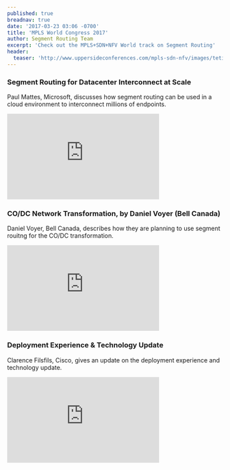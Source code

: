 ```yaml
---
published: true
breadnav: true
date: '2017-03-23 03:06 -0700'
title: 'MPLS World Congress 2017'
author: Segment Routing Team
excerpt: 'Check out the MPLS+SDN+NFV World track on Segment Routing'
header:
  teaser: 'http://www.uppersideconferences.com/mpls-sdn-nfv/images/tetieres/logo_mpls-sdn-nfv_2017_white.svg'
---    
```

       
### Segment Routing for Datacenter Interconnect at Scale
Paul Mattes, Microsoft, discusses how segment routing can be used in a cloud environment to interconnect millions of endpoints. 

<iframe width="355" height="200" src="https://www.youtube.com/embed/Sx6MEGD4NlQ" frameborder="0" allowfullscreen></iframe>
 
   
### CO/DC Network Transformation, by Daniel Voyer (Bell Canada)
Daniel Voyer, Bell Canada, describes how they are planning to use segment rouitng for the CO/DC transformation.

<iframe width="355" height="200" src="https://www.youtube.com/embed/66M8ipFaTeM" frameborder="0" allowfullscreen></iframe>
  
 
### Deployment Experience & Technology Update
Clarence Filsfils, Cisco, gives an update on the deployment experience and technology update.

<iframe width="355" height="200" src="https://www.youtube.com/embed/aaQAq5lj0_I" frameborder="0" allowfullscreen></iframe>
